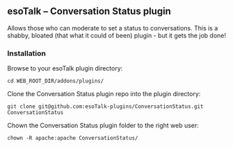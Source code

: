 ## esoTalk – Conversation Status plugin

Allows those who can moderate to set a status to conversations.
This is a shabby, bloated (that what it could of been) plugin - but it gets the job done! 


### Installation

Browse to your esoTalk plugin directory:
```
cd WEB_ROOT_DIR/addons/plugins/
```

Clone the Conversation Status plugin repo into the plugin directory:
```
git clone git@github.com:esoTalk-plugins/ConversationStatus.git ConversationStatus
```

Chown the Conversation Status plugin folder to the right web user:
```
chown -R apache:apache ConversationStatus/
```


